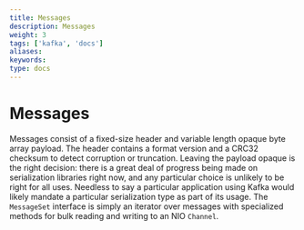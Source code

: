 ```yaml
---
title: Messages
description: Messages
weight: 3
tags: ['kafka', 'docs']
aliases: 
keywords: 
type: docs
---
```


# Messages

Messages consist of a fixed-size header and variable length opaque byte array payload. The header contains a format version and a CRC32 checksum to detect corruption or truncation. Leaving the payload opaque is the right decision: there is a great deal of progress being made on serialization libraries right now, and any particular choice is unlikely to be right for all uses. Needless to say a particular application using Kafka would likely mandate a particular serialization type as part of its usage. The `MessageSet` interface is simply an iterator over messages with specialized methods for bulk reading and writing to an NIO `Channel`. 
